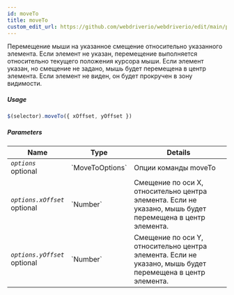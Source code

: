 ```yaml
---
id: moveTo
title: moveTo
custom_edit_url: https://github.com/webdriverio/webdriverio/edit/main/packages/webdriverio/src/commands/element/moveTo.ts
---
```


Перемещение мыши на указанное смещение относительно указанного элемента. Если элемент не указан,
перемещение выполняется относительно текущего положения курсора мыши. Если элемент указан, но
смещение не задано, мышь будет перемещена в центр элемента. Если элемент
не виден, он будет прокручен в зону видимости.

##### Usage

```js
$(selector).moveTo({ xOffset, yOffset })
```

##### Parameters

<table>
  <thead>
    <tr>
      <th>Name</th><th>Type</th><th>Details</th>
    </tr>
  </thead>
  <tbody>
    <tr>
      <td><code><var>options</var></code><br /><span className="label labelWarning">optional</span></td>
      <td>`MoveToOptions`</td>
      <td>Опции команды moveTo</td>
    </tr>
    <tr>
      <td><code><var>options.xOffset</var></code><br /><span className="label labelWarning">optional</span></td>
      <td>`Number`</td>
      <td>Смещение по оси X, относительно центра элемента. Если не указано, мышь будет перемещена в центр элемента.</td>
    </tr>
    <tr>
      <td><code><var>options.yOffset</var></code><br /><span className="label labelWarning">optional</span></td>
      <td>`Number`</td>
      <td>Смещение по оси Y, относительно центра элемента. Если не указано, мышь будет перемещена в центр элемента.</td>
    </tr>
  </tbody>
</table>